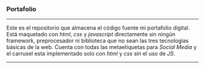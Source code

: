 ### Portafolio


------------


Este es el repositorio que almacena el código fuente mi portafolio digital. Está maquetado con *html*, *css* y *javascript* directamente sin ningún framework, preprocesador ni biblioteca que no sean las tres tecnologías básicas de la web. Cuenta con todas las metaetiquetas para *Social Media*  y el carrusel esta implementado solo con *html* y *css* sin el uso de *JS*.

------------
